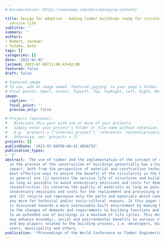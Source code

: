```yaml
---
# Documentation: https://wowchemy.com/docs/managing-content/

title: Design for adaption - making timber buildings ready for circular use and extended
  service life
subtitle: ''
summary: ''
authors:
- Robert, Jockwer
- Yutaka, Goto
tags: []
categories: []
date: '2021-01-01'
lastmod: 2023-07-06T11:06:43+02:00
featured: false
draft: false

# Featured image
# To use, add an image named `featured.jpg/png` to your page's folder.
# Focal points: Smart, Center, TopLeft, Top, TopRight, Left, Right, BottomLeft, Bottom, BottomRight.
image:
  caption: ''
  focal_point: ''
  preview_only: false

# Projects (optional).
#   Associate this post with one or more of your projects.
#   Simply enter your project's folder or file name without extension.
#   E.g. `projects = ["internal-project"]` references `content/project/deep-learning/index.md`.
#   Otherwise, set `projects = []`.
projects: []
publishDate: '2023-07-06T09:06:42.485875Z'
publication_types:
- '2'
abstract: 'The use of timber and the implementation of the concept of circularity
  in the process of the construction of buildings potentially has a high sustainability
  impact, both from the perspective of material and construction technique. The three
  most effective ways to ensure the benefit of the circularity in the building sector
  in general are (1) maintain the service life of structures and buildings materials
  as long as possible to avoid unnecessary emissions and costs for demolition and
  reconstruction (2) conserve the quality of materials as long as possible to avoid
  unnecessary emissions and costs for the replacement and processing of new materials
  and (3) recycle and repurpose only the parts and materials which cannot function
  any more for technical and/or socio-cultural reasons. In this paper an approach
  is discussed towards a more sustainable built environment by making buildings adaptable
  to the changes of demands and requirements to building functions and thus leading
  to an extended use of buildings in a maximum of life cycles. This design for adaption
  may enhance economic, social and environmental benefits to various stakeholders
  and key players related to the building process, i.e. developers, building owners,
  users, municipality and others.  '
publication: '*Proceedings of the World Conference on Timber Engineering (WCTE 2021)*'
---
```

